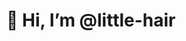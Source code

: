 # 👋 Hi, I’m @little-hair

<!---
little-hair/little-hair is a ✨ special ✨ repository because its `README.md` (this file) appears on your GitHub profile.
You can click the Preview link to take a look at your changes.
--->
